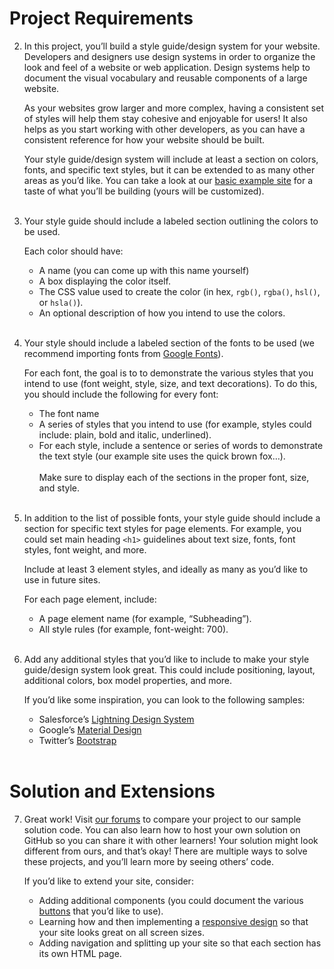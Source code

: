 # Project Requirements
2. In this project, you’ll build a style guide/design system for your website. Developers and designers use design systems in order to organize the look and feel of a website or web application. Design systems help to document the visual vocabulary and reusable components of a large website.

    As your websites grow larger and more complex, having a consistent set of styles will help them stay cohesive and enjoyable for users! It also helps as you start working with other developers, as you can have a consistent reference for how your website should be built.

    Your style guide/design system will include at least a section on colors, fonts, and specific text styles, but it can be extended to as many other areas as you’d like. You can take a look at our [basic example site](https://content.codecademy.com/PRO/independent-practice-projects/website-design-system/example/index.html) for a taste of what you’ll be building (yours will be customized).
<br><br>

3. Your style guide should include a labeled section outlining the colors to be used.

    Each color should have:

    - A name (you can come up with this name yourself)
    - A box displaying the color itself.
    - The CSS value used to create the color (in hex, `rgb()`, `rgba()`, `hsl()`, or `hsla()`).
    - An optional description of how you intend to use the colors.
<br><br>

4. Your style should include a labeled section of the fonts to be used (we recommend importing fonts from [Google Fonts](https://fonts.google.com/)).

    For each font, the goal is to to demonstrate the various styles that you intend to use (font weight, style, size, and text decorations). To do this, you should include the following for every font:

    - The font name
    - A series of styles that you intend to use (for example, styles could include: plain, bold and italic, underlined).
    - For each style, include a sentence or series of words to demonstrate the text style (our example site uses the quick brown fox…).
  <br><br>
    Make sure to display each of the sections in the proper font, size, and style.
<br><br>

5. In addition to the list of possible fonts, your style guide should include a section for specific text styles for page elements. For example, you could set main heading `<h1>` guidelines about text size, fonts, font styles, font weight, and more.

    Include at least 3 element styles, and ideally as many as you’d like to use in future sites.

    For each page element, include:

    - A page element name (for example, “Subheading”).
    - All style rules (for example, font-weight: 700).
<br><br>

6. Add any additional styles that you’d like to include to make your style guide/design system look great. This could include positioning, layout, additional colors, box model properties, and more.

    If you’d like some inspiration, you can look to the following samples:

    - Salesforce’s [Lightning Design System](https://www.lightningdesignsystem.com/utilities/text/)
    - Google’s [Material Design](https://material.io/design)
    - Twitter’s [Bootstrap](https://getbootstrap.com/)
<br><br>

# Solution and Extensions

7. Great work! Visit [our forums](https://discuss.codecademy.com/t/build-a-website-style-guide-challenge-project-html-css/462395) to compare your project to our sample solution code. You can also learn how to host your own solution on GitHub so you can share it with other learners! Your solution might look different from ours, and that’s okay! There are multiple ways to solve these projects, and you’ll learn more by seeing others’ code.

    If you’d like to extend your site, consider:

    - Adding additional components (you could document the various [buttons](https://getbootstrap.com/docs/4.0/components/buttons/) that you’d like to use).
    - Learning how and then implementing a [responsive design](https://www.codecademy.com/learn/learn-responsive-design) so that your site looks great on all screen sizes.
    - Adding navigation and splitting up your site so that each section has its own HTML page.